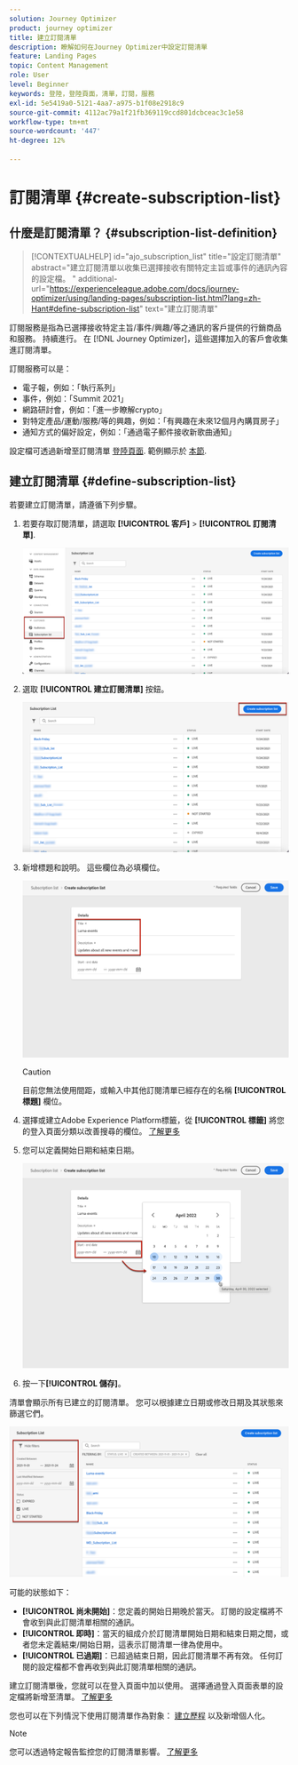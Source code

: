 ```yaml
---
solution: Journey Optimizer
product: journey optimizer
title: 建立訂閱清單
description: 瞭解如何在Journey Optimizer中設定訂閱清單
feature: Landing Pages
topic: Content Management
role: User
level: Beginner
keywords: 登陸，登陸頁面，清單，訂閱，服務
exl-id: 5e5419a0-5121-4aa7-a975-b1f08e2918c9
source-git-commit: 4112ac79a1f21fb369119ccd801dcbceac3c1e58
workflow-type: tm+mt
source-wordcount: '447'
ht-degree: 12%

---
```


# 訂閱清單 {#create-subscription-list}

## 什麼是訂閱清單？ {#subscription-list-definition}

>[!CONTEXTUALHELP]
>id="ajo_subscription_list"
>title="設定訂閱清單"
>abstract="建立訂閱清單以收集已選擇接收有關特定主旨或事件的通訊內容的設定檔。 "
>additional-url="https://experienceleague.adobe.com/docs/journey-optimizer/using/landing-pages/subscription-list.html?lang=zh-Hant#define-subscription-list" text="建立訂閱清單"

訂閱服務是指為已選擇接收特定主旨/事件/興趣/等之通訊的客戶提供的行銷商品和服務。 持續進行。 在 [!DNL Journey Optimizer]，這些選擇加入的客戶會收集進訂閱清單。

訂閱服務可以是：

* 電子報，例如：「執行系列」
* 事件，例如：「Summit 2021」
* 網路研討會，例如：「進一步瞭解crypto」
* 對特定產品/運動/服務/等的興趣，例如：「有興趣在未來12個月內購買房子」
* 通知方式的偏好設定，例如：「通過電子郵件接收新歌曲通知」

設定檔可透過新增至訂閱清單 [登陸頁面](create-lp.md). 範例顯示於 [本節](lp-use-cases.md#subscription-to-a-service).

## 建立訂閱清單 {#define-subscription-list}

若要建立訂閱清單，請遵循下列步驟。

1. 若要存取訂閱清單，請選取 **[!UICONTROL 客戶]** > **[!UICONTROL 訂閱清單]**.

   ![](assets/lp_subscription-lists.png)

1. 選取 **[!UICONTROL 建立訂閱清單]** 按鈕。

   ![](assets/lp_create-subscription-list.png)

1. 新增標題和說明。 這些欄位為必填欄位。

   ![](assets/lp_subscription-list-name.png)

   >[!CAUTION]
   >
   >目前您無法使用間距，或輸入中其他訂閱清單已經存在的名稱 **[!UICONTROL 標題]** 欄位。

1. 選擇或建立Adobe Experience Platform標籤，從 **[!UICONTROL 標籤]** 將您的登入頁面分類以改善搜尋的欄位。 [了解更多](../start/search-filter-categorize.md#tags)

1. 您可以定義開始日期和結束日期。

   ![](assets/lp_subscription-list-dates.png)

1. 按一下&#x200B;**[!UICONTROL 儲存]**。

清單會顯示所有已建立的訂閱清單。 您可以根據建立日期或修改日期及其狀態來篩選它們。

![](assets/lp_subscription-filters.png)

可能的狀態如下：

* **[!UICONTROL 尚未開始]**：您定義的開始日期晚於當天。 訂閱的設定檔將不會收到與此訂閱清單相關的通訊。
* **[!UICONTROL 即時]**：當天的組成介於訂閱清單開始日期和結束日期之間，或者您未定義結束/開始日期，這表示訂閱清單一律為使用中。
* **[!UICONTROL 已過期]**：已超過結束日期，因此訂閱清單不再有效。 任何訂閱的設定檔都不會再收到與此訂閱清單相關的通訊。

建立訂閱清單後，您就可以在登入頁面中加以使用。 選擇通過登入頁面表單的設定檔將新增至清單。 [了解更多](design-lp.md)

您也可以在下列情況下使用訂閱清單作為對象： [建立歷程](../building-journeys/journey-gs.md#jo-build) 以及新增個人化。

>[!NOTE]
>
>您可以透過特定報告監控您的訂閱清單影響。 [了解更多](../reports/subscription-report-live.md)
